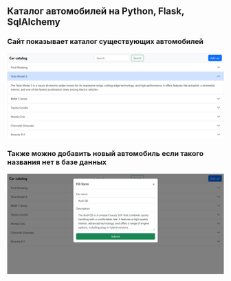 ## Каталог автомобилей на Python, Flask, SqlAlchemy

### Сайт показывает каталог существующих автомобилей

![Alt-текст](images/homepage.png "Список машин")

### Также можно добавить новый автомобиль если такого названия нет в базе данных 

![Alt-текст](images/newcar.png "Добавление машины")
